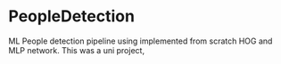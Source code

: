 # PeopleDetection
 ML People detection pipeline using implemented from scratch HOG and MLP network. This was a uni project,

